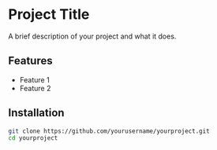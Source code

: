 # Project Title

A brief description of your project and what it does.

## Features
- Feature 1
- Feature 2

## Installation
```bash
git clone https://github.com/yourusername/yourproject.git
cd yourproject
